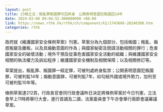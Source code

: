 ```yaml
---
layout: post
title: 23條立法｜叛亂罪叛國罪可囚終身　公開表明意圖犯叛國囚14年
date: 2024-03-08 09:04:52.000000000 +08:00
link: https://news.rthk.hk/rthk/ch/component/k2/1743666-20240308.htm
categories: rthk
---
```


政府就《維護國家安全條例草案》刊憲。草案分為九個部分，包括叛國；叛亂、煽惑叛變及離叛，以及具煽動意圖的作為；與國家秘密及間諜活動相關的罪行；危害國家安全的破壞活動；境外干預及從事危害國家安全活動的組織；與維護國家安全相關的執法權力及訴訟程序；維護國家安全機制及相關保障；以及相關修訂等。

草案提出，叛亂罪、叛國罪一經定罪，可被判處終身監禁；公開表明意圖犯叛國罪，可被判監14年；煽動意圖罪，可被判監7年，如勾結外國或境外勢力，加刑至可被判監10年等。

條例草案達212頁，行政長官會同行政會議昨日決定將條例草案於今日刊憲，立法會早上11時將舉行大會，進行首讀及二讀，法案委員會下午亦會舉行兩節會議審議草案。

